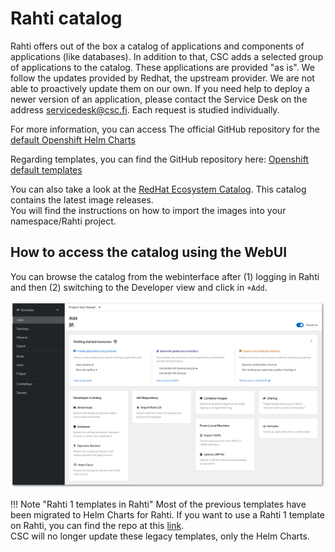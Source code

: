 
# Rahti catalog

Rahti offers out of the box a catalog of applications and components of applications (like databases). In addition to that, CSC adds a selected group of applications to the catalog. These applications are provided "as is". We follow the updates provided by Redhat, the upstream provider. We are not able to proactively update them on our own. If you need help to deploy a newer version of an application, please contact the Service Desk on the address <servicedesk@csc.fi>. Each request is studied individually.

For more information, you can access The official GitHub repository for the [default Openshift Helm Charts](https://github.com/openshift-helm-charts/charts)

Regarding templates, you can find the GitHub repository here: [Openshift default templates](https://github.com/sclorg/)

You can also take a look at the [RedHat Ecosystem Catalog](https://catalog.redhat.com/). This catalog contains the latest image releases.  
You will find the instructions on how to import the images into your namespace/Rahti project.

## How to access the catalog using the WebUI

You can browse the catalog from the webinterface after (1) logging in Rahti and then (2) switching to the Developer view and click in `+Add`.

![+Add](../img/rahti-catalog.png)


!!! Note "Rahti 1 templates in Rahti"
    Most of the previous templates have been migrated to Helm Charts for Rahti. If you want to use a Rahti 1 template on Rahti, you can find the repo at this [link](https://github.com/CSCfi/rahti-1-templates).  
    CSC will no longer update these legacy templates, only the Helm Charts.
